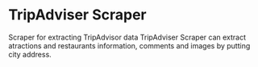 # TripAdviser Scraper
Scraper for extracting TripAdvisor data 
TripAdviser Scraper can extract atractions and restaurants information, comments and images by putting city address.
